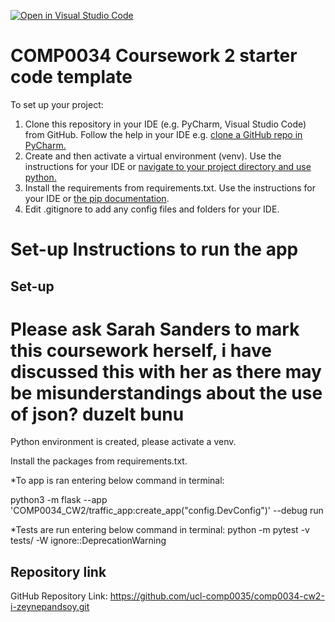 [![Open in Visual Studio Code](https://classroom.github.com/assets/open-in-vscode-c66648af7eb3fe8bc4f294546bfd86ef473780cde1dea487d3c4ff354943c9ae.svg)](https://classroom.github.com/online_ide?assignment_repo_id=10410173&assignment_repo_type=AssignmentRepo)
# COMP0034 Coursework 2 starter code template

To set up your project:

1. Clone this repository in your IDE (e.g. PyCharm, Visual Studio Code) from GitHub. Follow the help in your IDE
   e.g. [clone a GitHub repo in PyCharm.](https://www.jetbrains.com/help/pycharm/manage-projects-hosted-on-github.html#clone-from-GitHub)
2. Create and then activate a virtual environment (venv). Use the instructions for your IDE
   or [navigate to your project directory and use python.](https://packaging.python.org/guides/installing-using-pip-and-virtual-environments/)
3. Install the requirements from requirements.txt. Use the instructions for your IDE
   or [the pip documentation](https://pip.pypa.io/en/latest/user_guide/#requirements-files).
4. Edit .gitignore to add any config files and folders for your IDE. 





# Set-up Instructions to run the app 

## Set-up

# Please ask Sarah Sanders to mark this coursework herself, i have discussed this with her as there may be misunderstandings about the use of json? duzelt bunu

Python environment is created, please activate a venv.

Install the packages from requirements.txt.

*To app is ran entering below command in terminal:

python3 -m flask --app 'COMP0034_CW2/traffic_app:create_app("config.DevConfig")' --debug run

*Tests are run entering below command in terminal:
python -m pytest -v tests/ -W ignore::DeprecationWarning



## Repository link

GitHub Repository Link: https://github.com/ucl-comp0035/comp0034-cw2-i-zeynepandsoy.git